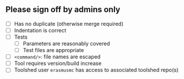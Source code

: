


Please sign off by admins only
------------------------------

* [ ] Has no duplicate (otherwise merge required)
* [ ] Indentation is correct
* [ ] Tests
  - [ ] Parameters are reasonably covered
  - [ ] Test files are appropriate
* [ ] `<command/>`: file names are escaped
* [ ] Tool requires version/build increase
* [ ] Toolshed user `erasmusmc` has access to associated toolshed repo(s)
